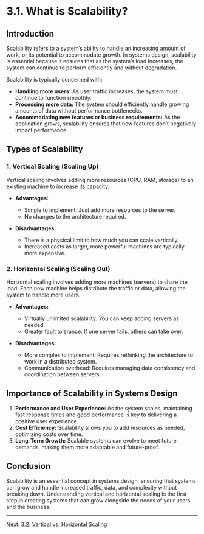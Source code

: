 # 3.1. What is Scalability?

## Introduction

Scalability refers to a system’s ability to handle an increasing amount of work, or its potential to accommodate growth. In systems design, scalability is essential because it ensures that as the system’s load increases, the system can continue to perform efficiently and without degradation.

Scalability is typically concerned with:
- **Handling more users:** As user traffic increases, the system must continue to function smoothly.
- **Processing more data:** The system should efficiently handle growing amounts of data without performance bottlenecks.
- **Accommodating new features or business requirements:** As the application grows, scalability ensures that new features don’t negatively impact performance.

## Types of Scalability

### 1. **Vertical Scaling (Scaling Up)**

Vertical scaling involves adding more resources (CPU, RAM, storage) to an existing machine to increase its capacity.

- **Advantages:**
  - Simple to implement: Just add more resources to the server.
  - No changes to the architecture required.

- **Disadvantages:**
  - There is a physical limit to how much you can scale vertically.
  - Increased costs as larger, more powerful machines are typically more expensive.
  
### 2. **Horizontal Scaling (Scaling Out)**

Horizontal scaling involves adding more machines (servers) to share the load. Each new machine helps distribute the traffic or data, allowing the system to handle more users.

- **Advantages:**
  - Virtually unlimited scalability: You can keep adding servers as needed.
  - Greater fault tolerance: If one server fails, others can take over.
  
- **Disadvantages:**
  - More complex to implement: Requires rethinking the architecture to work in a distributed system.
  - Communication overhead: Requires managing data consistency and coordination between servers.

## Importance of Scalability in Systems Design

1. **Performance and User Experience:** As the system scales, maintaining fast response times and good performance is key to delivering a positive user experience.
2. **Cost Efficiency:** Scalability allows you to add resources as needed, optimizing costs over time.
3. **Long-Term Growth:** Scalable systems can evolve to meet future demands, making them more adaptable and future-proof.

## Conclusion

Scalability is an essential concept in systems design, ensuring that systems can grow and handle increased traffic, data, and complexity without breaking down. Understanding vertical and horizontal scaling is the first step in creating systems that can grow alongside the needs of your users and the business.

---

[Next: 3.2. Vertical vs. Horizontal Scaling](./section_3_2.md)
